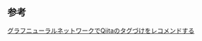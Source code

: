 


## 参考
[グラフニューラルネットワークでQiitaのタグづけをレコメンドする](https://qiita.com/dcm_hashimotom/items/718cbea25d9b5e2c4e50)  

